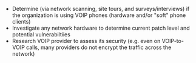 
* Determine (via network scanning, site tours, and surveys/interviews) if the organization is using VOIP phones (hardware and/or "soft" phone clients)
* Investigate any network hardware to determine current patch level and potential vulnerabiltiies
* Research VOIP provider to assess its security (e.g. even on VOIP-to-VOIP calls, many providers do not encrypt the traffic across the network)
